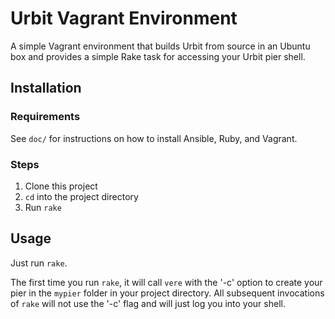 Urbit Vagrant Environment
=========================

A simple Vagrant environment that builds Urbit from source in an Ubuntu
box and provides a simple Rake task for accessing your Urbit pier shell.

## Installation

### Requirements

See `doc/` for instructions on how to install Ansible, Ruby, and
Vagrant.

### Steps

1. Clone this project
2. `cd` into the project directory
3. Run `rake`

## Usage

Just run `rake`.

The first time you run `rake`, it will call `vere` with the '-c'
option to create your pier in the `mypier` folder in your project
directory. All subsequent invocations of `rake` will not use the '-c'
flag and will just log you into your shell.
